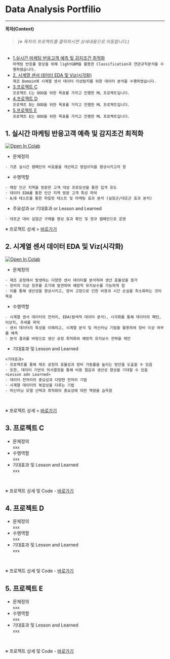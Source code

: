 # Data Analysis Portfilio
----
**목차(Context)**
> <h6>(※ 목차의 프로젝트를 클릭하시면 상세내용으로 이동합니다.)</h6>

* [1.실시간 마케팅 반응고객 예측 및 감지조건 최적화](#1-실시간-마케팅-반응고객-예측-및-감지조건-최적화)  
```마케팅 반응률 향상을 위해 lightGBM을 활용한 Classification과 연관규칙분석을 수행하였습니다.```
* [2. 시계열 센서 데이터 EDA 및 Viz(시각화)](#2-시계열-센서-데이터-EDA-및-Viz시각화)  
```제조 Domain에 시계열 센서 데이터 이상탐지를 위한 데이터 분석을 수행하였습니다.```  
* [3.프로젝트 C](#3-프로젝트-c)  
```프로젝트 C는 OOO을 위한 목표를 가지고 진행한 ML 프로젝트입니다.```
* [4.프로젝트 D](#4-프로젝트-d)  
```프로젝트 D는 OOO을 위한 목표를 가지고 진행한 ML 프로젝트입니다.```
* [5.프로젝트 E](#5-프로젝트-e)  
```프로젝트 E는 OOO을 위한 목표를 가지고 진행한 ML 프로젝트입니다.```

## 1. 실시간 마케팅 반응고객 예측 및 감지조건 최적화  
[![Open In Colab](https://colab.research.google.com/assets/colab-badge.svg)](https://colab.research.google.com/github/DAjihwanPark/portfolio/blob/main/%ED%94%84%EB%A1%9C%EC%A0%9D%ED%8A%B8A/02_notebook/S_PJT01_CODE.ipynb)
* 문제정의  
```
· 기존 실시간 캠페인의 비효율을 개선하고 영업이익을 향상시키고자 함
```  
* 수행역할  
```
· 매장 인근 지역을 방문한 고객 대상 프로모션을 통한 집객 유도
· 데이터 EDA를 통한 인근 지역 방문 고객 특성 파악
· A/B 테스트를 통한 파일럿 테스트 및 마케팅 효과 분석 (실험군/대조군 효과 분석)
```
* 주요성과 or 기대효과 or Lesson and Learned  
```
· 대조군 대비 실험군 구매율 향상 효과 확인 및 정규 캠페인으로 운영 
```

※ 프로젝트 상세 > [바로가기](https://github.com/DAjihwanPark/portfolio/tree/main/프로젝트A)  
 

## 2. 시계열 센서 데이터 EDA 및 Viz(시각화)
[![Open In Colab](https://colab.research.google.com/assets/colab-badge.svg)](https://colab.research.google.com/github/DAjihwanPark/portfolio/blob/main/%ED%94%84%EB%A1%9C%EC%A0%9D%ED%8A%B8B/02_notebook/exmaple01.ipynb)
* 문제정의  
```
· 제조 공정에서 발생하는 다양한 센서 데이터를 분석하여 생산 효율성을 증가
· 장비의 이상 징후를 조기에 발견하여 예방적 유지보수를 가능하게 함
· 이를 통해 생산성을 향상시키고, 장비 고장으로 인한 비용과 시간 손실을 최소화하는 것이 목표
```  
* 수행역할  
```
· 시계열 센서 데이터의 전처리, EDA(탐색적 데이터 분석), 시각화를 통해 데이터의 패턴, 이상치, 추세를 파악
· 센서 데이터의 특성을 이해하고, 시계열 분석 및 머신러닝 기법을 활용하여 장비 이상 여부를 예측
· 분석 결과를 바탕으로 생산 공정 최적화와 예방적 유지보수 전략을 제안
```  
* 기대효과 및 Lesson and Learned  
```
<기대효과>
· 프로젝트를 통해 제조 공정의 효율성과 장비 가동률을 높이는 방안을 도출할 수 있음
· 또한, 데이터 기반의 의사결정을 통해 비용 절감과 생산성 향상을 기대할 수 있움
<Lesson adn Learned>
· 데이터 전처리의 중요성과 다양한 전처리 기법
· 시계열 데이터의 복잡성을 다루는 기법
· 머신러닝 모델 선택과 최적화의 중요성에 대한 역량을 습득함
```
<br>

※ 프로젝트 상세 > [바로가기](https://github.com/DAjihwanPark/portfolio/tree/main/프로젝트B)  

## 3. 프로젝트 C
* 문제정의  
```xxx```  
* 수행역할  
```xxx```  
* 기대효과 및 Lesson and Learned  
```xxx```<br>
<br>

※ 프로젝트 상세 및 Code - [바로가기](https://github.com/DAjihwanPark/portfolio/tree/main/프로젝트A)

## 4. 프로젝트 D
* 문제정의  
```xxx```  
* 수행역할  
```xxx```  
* 기대효과 및 Lesson and Learned  
```xxx```<br>
<br>

※ 프로젝트 상세 및 Code - [바로가기](https://github.com/DAjihwanPark/portfolio/tree/main/프로젝트A)

## 5. 프로젝트 E
* 문제정의  
```xxx```  
* 수행역할  
```xxx```  
* 기대효과 및 Lesson and Learned  
```xxx```<br>
<br>

※ 프로젝트 상세 및 Code - [바로가기](https://github.com/DAjihwanPark/portfolio/tree/main/프로젝트A)
